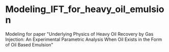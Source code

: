 # Modeling_IFT_for_heavy_oil_emulsion
Modeling for paper  "Underlying Physics of Heavy Oil Recovery by Gas Injection: An Experimental Parametric Analysis When Oil Exists in the Form of Oil Based Emulsion"
